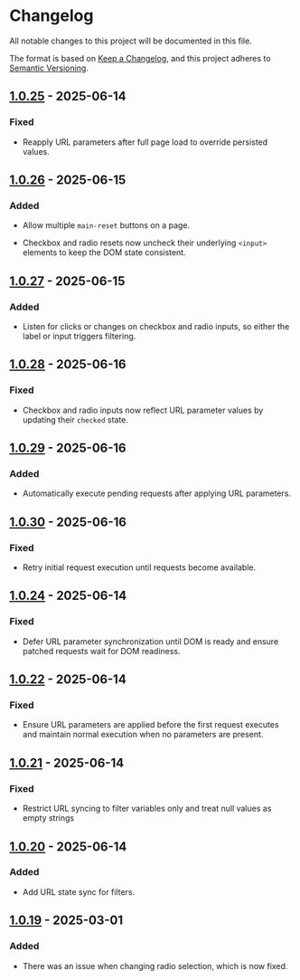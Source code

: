 # Changelog

All notable changes to this project will be documented in this file.

The format is based on [Keep a Changelog](https://keepachangelog.com/en/1.1.0/),
and this project adheres to [Semantic Versioning](https://semver.org/spec/v2.0.0.html).

## [1.0.25] - 2025-06-14

### Fixed

- Reapply URL parameters after full page load to override persisted values.

## [1.0.26] - 2025-06-15

### Added

- Allow multiple `main-reset` buttons on a page.

- Checkbox and radio resets now uncheck their underlying `<input>` elements to keep the DOM state consistent.

## [1.0.27] - 2025-06-15
### Added
- Listen for clicks or changes on checkbox and radio inputs, so either the label or input triggers filtering.

## [1.0.28] - 2025-06-16
### Fixed
- Checkbox and radio inputs now reflect URL parameter values by updating their `checked` state.

## [1.0.29] - 2025-06-16
### Added
- Automatically execute pending requests after applying URL parameters.

## [1.0.30] - 2025-06-16
### Fixed
- Retry initial request execution until requests become available.
 
## [1.0.24] - 2025-06-14

### Fixed

- Defer URL parameter synchronization until DOM is ready and ensure patched requests wait for DOM readiness.

## [1.0.22] - 2025-06-14

### Fixed

- Ensure URL parameters are applied before the first request executes and maintain normal execution when no parameters are present.

## [1.0.21] - 2025-06-14

### Fixed

- Restrict URL syncing to filter variables only and treat null values as empty strings

## [1.0.20] - 2025-06-14

### Added

- Add URL state sync for filters.

## [1.0.19] - 2025-03-01

### Added

- There was an issue when changing radio selection, which is now fixed.

[1.0.27]: https://github.com/aonnoy/wized-filter-pagination/releases/tag/v1.0.27
[1.0.28]: https://github.com/aonnoy/wized-filter-pagination/releases/tag/v1.0.28
[1.0.26]: https://github.com/aonnoy/wized-filter-pagination/releases/tag/v1.0.26
[1.0.25]: https://github.com/aonnoy/wized-filter-pagination/releases/tag/v1.0.25
[1.0.24]: https://github.com/aonnoy/wized-filter-pagination/releases/tag/v1.0.24
[1.0.22]: https://github.com/aonnoy/wized-filter-pagination/releases/tag/v1.0.22
[1.0.21]: https://github.com/aonnoy/wized-filter-pagination/releases/tag/v1.0.21
[1.0.20]: https://github.com/aonnoy/wized-filter-pagination/releases/tag/v1.0.20
[1.0.19]: https://github.com/aonnoy/wized-filter-pagination/releases/tag/v1.0.19
[1.0.29]: https://github.com/aonnoy/wized-filter-pagination/releases/tag/v1.0.29
[1.0.30]: https://github.com/aonnoy/wized-filter-pagination/releases/tag/v1.0.30
